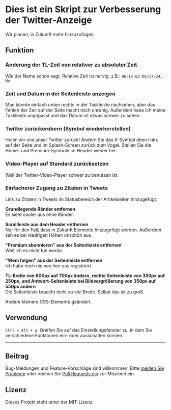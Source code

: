 # Dies ist ein Skript zur Verbesserung der Twitter-Anzeige

Wir planen, in Zukunft mehr hinzuzufügen

## Funktion

### Änderung der TL-Zeit von relativer zu absoluter Zeit

Wie der Name schon sagt. Relative Zeit ist nervig.
z.B.: `06:15:03 06/17/24, Mo`

### Zeit und Datum in der Seitenleiste anzeigen

Man könnte einfach unten rechts in der Taskleiste nachsehen, aber das Fehlen der Zeit auf der Seite macht mich unruhig.
Außerdem habe ich meine Taskleiste angepasst und das Datum ist etwas schwer zu sehen.

### Twitter zurückerobern (Symbol wiederherstellen)

Holen wir uns unser Twitter zurück! Ändern Sie das X-Symbol oben links auf der Seite und im Splash-Screen zurück zum Vogel.
Stellen Sie die Home- und Premium-Symbole im Header wieder her.

### Video-Player auf Standard zurücksetzen

Weil der Twitter-Video-Player schwer zu benutzen ist.

### Einfacherer Zugang zu Zitaten in Tweets

Link zu Zitaten in Tweets im Statusbereich der Artikelseiten hinzugefügt.

**Grundlegende Ränder entfernen**  
Es sieht cooler aus ohne Ränder.

**Scrollleiste aus dem Header entfernen**  
Nur für den Fall, dass in Zukunft Elemente hinzugefügt werden.
Außerdem sah es bei niedrigen Höhen unschön aus.

**"Premium abonnieren" aus der Seitenleiste entfernen**  
Weil ich es nicht tun werde.

**"Wem folgen" aus der Seitenleiste entfernen**  
Ich habe mich nie von hier aus registriert.

**TL-Breite von 600px auf 700px ändern, rechte Seitenleiste von 350px auf 250px, und Antwort-Seitenleiste bei Bildvergrößerung von 350px auf 550px ändern**  
Die Seitenleiste braucht nicht so viel Breite. Selbst das ist zu groß.

Andere kleinere CSS-Elemente geändert.

## Verwendung

`Ctrl + Alt + o`: Greifen Sie auf das Einstellungsfenster zu, in dem Sie verschiedene Funktionen ein- oder ausschalten können.

---

## Beitrag

Bug-Meldungen und Feature-Vorschläge sind willkommen. Bitte [melden Sie Probleme](https://github.com/yossy17/twitter-kaizen/issues) oder reichen Sie [Pull Requests ein](https://github.com/yossy17/twitter-kaizen/pulls) zur Mitarbeit ein.

## Lizenz

Dieses Projekt steht unter der MIT-Lizenz.
